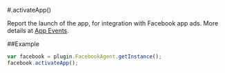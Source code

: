 #.activateApp()

Report the launch of the app, for integration with Facebook app ads. More details at [App Events](http://developers.facebook.com/docs/platforminsights/appevents).

##Example

```javascript
var facebook = plugin.FacebookAgent.getInstance();
facebook.activateApp();
```
